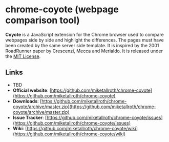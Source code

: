 # chrome-coyote (webpage comparison tool)

**Coyote** is a JavaScript extension for the Chrome browser used to compare webpages side by side and highlight the differences. The pages must have been created by the same server side template. It is inspired by the 2001 RoadRunner paper by Crescenzi, Mecca and Merialdo. It is released under the [MIT License](LICENSE.txt).

## Links

  * TBD
  * **Official website**: [https://github.com/miketallroth/chrome-coyote](https://github.com/miketallroth/chrome-coyote)
  * **Downloads**: [https://github.com/miketallroth/chrome-coyote/archive/master.zip](https://github.com/miketallroth/chrome-coyote/archive/master.zip)
  * **Issue Tracker**: [https://github.com/miketallroth/chrome-coyote/issues](https://github.com/miketallroth/chrome-coyote/issues)
  * **Wiki**: [https://github.com/miketallroth/chrome-coyote/wiki](https://github.com/miketallroth/chrome-coyote/wiki)

